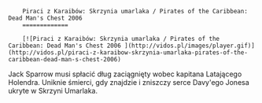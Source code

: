 
        Piraci z Karaibów: Skrzynia umarlaka / Pirates of the Caribbean: Dead Man's Chest 2006 
        =============
        
        [![Piraci z Karaibów: Skrzynia umarlaka / Pirates of the Caribbean: Dead Man's Chest 2006 ](http://vidos.pl/images/player.gif)](http://vidos.pl/piraci-z-karaibow-skrzynia-umarlaka-pirates-of-the-caribbean-dead-man-s-chest-2006)
        
        
 Jack Sparrow musi spłacić dług zaciągnięty wobec kapitana Latającego Holendra. Uniknie śmierci, gdy znajdzie i zniszczy serce Davy'ego Jonesa ukryte w Skrzyni Umarlaka.
    